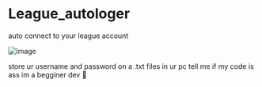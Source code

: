 # League_autologer
 auto connect to your league account
 
![image](https://github.com/pipou-tigrou/League_autologer/assets/143947780/0c79d9c6-2ac6-4135-bdf4-ee859955166a)

store ur username and password on a .txt files in ur pc
tell me if my code is ass im a begginer dev 🙏

